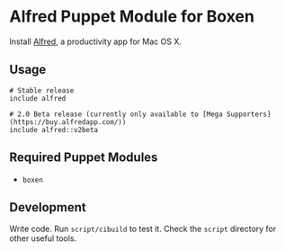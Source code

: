 # Alfred Puppet Module for Boxen

Install [Alfred](http://www.alfredapp.com), a productivity app for Mac OS X.

## Usage

```puppet
# Stable release
include alfred

# 2.0 Beta release (currently only available to [Mega Supporters](https://buy.alfredapp.com/))
include alfred::v2beta
```

## Required Puppet Modules

* `boxen`

## Development

Write code. Run `script/cibuild` to test it. Check the `script`
directory for other useful tools.

